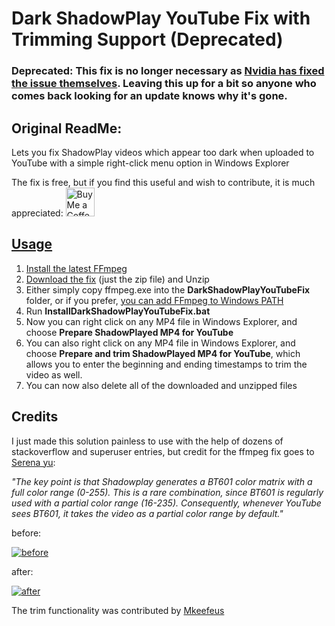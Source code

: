 # Dark ShadowPlay YouTube Fix with Trimming Support (Deprecated)
### Deprecated: This fix is no longer necessary as [Nvidia has fixed the issue themselves](https://www.nvidia.com/en-us/geforce/release-notes/GFE/3_21_0/Web/gfe-v3_21_0-web-release-highlights/).  Leaving this up for a bit so anyone who comes back looking for an update knows why it's gone.





## Original ReadMe:
Lets you fix ShadowPlay videos which appear too dark when uploaded to YouTube with a simple right-click menu option in Windows Explorer

The fix is free, but if you find this useful and wish to contribute, it is much appreciated:
 <a href='https://ko-fi.com/lucidskofi' target='_blank'> <img height='35' style='border:0px;height:46px;' src='https://az743702.vo.msecnd.net/cdn/kofi3.png?v=0' border='0' alt='Buy Me a Coffee at ko-fi.com' /> 






## Usage
1. Install the latest [FFmpeg](https://ffmpeg.org/)
2. [Download the fix](https://github.com/lucids-git-goods/DarkShadowPlayYouTubeFix/releases) (just the zip file) and Unzip 
3. Either simply copy ffmpeg.exe into the **DarkShadowPlayYouTubeFix** folder, or if you prefer, [you can add FFmpeg to Windows PATH](https://youtu.be/r1AtmY-RMyQ?t=248)
4. Run **InstallDarkShadowPlayYouTubeFix.bat**
5. Now you can right click on any MP4 file in Windows Explorer, and choose **Prepare ShadowPlayed MP4 for YouTube** 
6. You can also right click on any MP4 file in Windows Explorer, and choose **Prepare and trim ShadowPlayed MP4 for YouTube**, which allows you to enter the beginning and ending timestamps to trim the video as well.
7. You can now also delete all of the downloaded and unzipped files

## Credits
I just made this solution painless to use with the help of dozens of stackoverflow and superuser entries, but
credit for the ffmpeg fix goes to [Serena yu](https://support.google.com/youtube/thread/72273567?hl=en&msgid=79743480):


*"The key point is that Shadowplay generates a BT601 color matrix with a _full_ color range (0-255). This is a rare combination, since BT601 is regularly used with a _partial_ color range (16-235). Consequently, whenever YouTube sees BT601, it takes the video as a partial color range by default."*





before:

[![before](https://img.youtube.com/vi/KQZ4PNnO8Jg/0.jpg)](https://www.youtube.com/watch?v=KQZ4PNnO8Jg)


after:

[![after](https://img.youtube.com/vi/58Km9gj0xFo/0.jpg)](https://www.youtube.com/watch?v=58Km9gj0xFo)




The trim functionality was contributed by [Mkeefeus](https://github.com/Mkeefeus)
